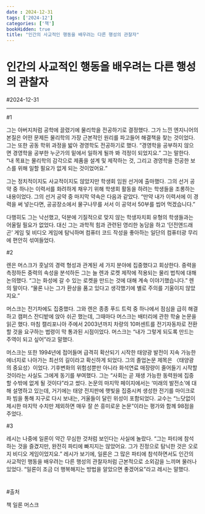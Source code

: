 ```yaml
---
date : 2024-12-31
tags: ['2024-12']
categories: ['책']
bookHidden: true
title: "인간의 사교적인 행동을 배우려는 다른 행성의 관찰자"
---
```


# 인간의 사교적인 행동을 배우려는 다른 행성의 관찰자

#2024-12-31

---

#1

그는 아버지처럼 공학에 끌렸기에 물리학을 전공하기로 결정했다. 그가 느낀 엔지니어의 본질은 어떤 문제든 물리학의 가장 근본적인 원리를 파고들어 해결책을 찾는 것이었다. 그는 또한 공동 학위 과정을 밟아 경영학도 전공하기로 했다. “경영학을 공부하지 않으면 경영학을 공부한 누군가의 밑에서 일하게 될까 봐 걱정이 되었지요.” 그는 말한다. “내 목표는 물리학의 감각으로 제품을 설계 및 제작하는 것, 그리고 경영학을 전공한 보스를 위해 일할 필요가 없게 되는 것이었어요.”

그는 정치적이지도 사교적이지도 않았지만 학생회 임원 선거에 출마했다. 그의 선거 공약 중 하나는 이력서를 화려하게 채우기 위해 학생회 활동을 하려는 학생들을 조롱하는 내용이었다. 그의 선거 공약 중 마지막 약속은 다음과 같았다. “만약 내가 이력서에 이 경력을 써 넣는다면, 공공장소에서 물구나무를 서서 이 공약서 50부를 씹어 먹겠습니다.”

다행히도 그는 낙선했고, 덕분에 기질적으로 맞지 않는 학생자치회 유형의 학생들과는 어울릴 필요가 없었다. 대신 그는 과학적 힘과 관련된 영리한 농담을 하고 ‘던전앤드래곤’ 게임 및 비디오 게임에 탐닉하며 컴퓨터 코드 작성을 좋아하는 일단의 컴퓨터광 무리에 편안히 섞여들었다.

#2

렌은 머스크가 훗날의 경력 형성과 관계된 세 가지 분야에 집중했다고 회상한다. 중력을 측정하든 중력의 속성을 분석하든 그는 늘 렌과 로켓 제작에 적용되는 물리 법칙에 대해 논의했다. “그는 화성에 갈 수 있는 로켓을 만드는 것에 대해 계속 이야기했습니다.” 렌의 말이다. “물론 나는 그가 환상을 품고 있다고 생각했기에 별로 주의를 기울이지 않았지요.”

머스크는 전기차에도 집중했다. 그와 렌은 종종 푸드 트럭 중 하나에서 점심을 급히 해결하고 캠퍼스 잔디밭에 앉아 쉬곤 했는데, 그때마다 머스크는 배터리에 관한 학술 논문을 읽곤 했다. 마침 캘리포니아 주에서 2003년까지 차량의 10퍼센트를 전기자동차로 전환할 것을 요구하는 법령이 막 통과된 시점이었다. 머스크는 “내가 그렇게 되도록 만드는 주역이 되고 싶어”라고 말했다.

머스크는 또한 1994년에 접어들며 급격히 확산되기 시작한 태양광 발전이 지속 가능한 에너지로 나아가는 최선의 길이라고 확신하게 되었다. 그의 졸업논문 제목은 〈태양광의 중요성〉이었다. 기후변화의 위험성뿐만 아니라 화석연료 매장량이 줄어들기 시작할 것이라는 사실도 그에게 동기를 부여했다. 그는 “사회는 곧 재생 가능한 동력원에 집중할 수밖에 없게 될 것이다”라고 썼다. 논문의 마지막 페이지에서는 ‘미래의 발전소’에 대해 설명하고 있는데, 거기에는 태양 전지판에 햇빛을 집중시켜 생성한 전기를 마이크로파 빔을 통해 지구로 다시 보내는, 거울들이 달린 위성이 포함되었다. 교수는 “느닷없이 제시한 마지막 수치만 제외하면 매우 잘 쓴 흥미로운 논문”이라는 평가와 함께 98점을 주었다.

#3

레시는 나중에 일론이 약간 무심한 것처럼 보인다는 사실에 놀랐다. “그는 파티에 참석하는 것을 즐겼지만, 완전히 파티에 빠지지는 않았어요. 그가 진정으로 탐닉한 것은 오로지 비디오 게임이었지요.” 레시가 보기에, 일론은 그 많은 파티에 참석하면서도 인간의 사교적인 행동을 배우려는 다른 행성의 관찰자처럼 근본적으로 소외감을 느끼며 물러나 있었다. “일론이 조금 더 행복해지는 방법을 알았으면 좋겠어요”라고 레시는 말했다.

#

#출처

책 일론 머스크
